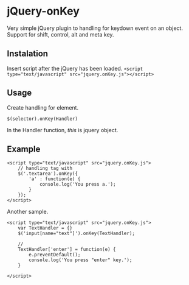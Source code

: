 jQuery-onKey
=======

Very simple jQuery plugin to handling for keydown event on an object.
Support for shift, control, alt and meta key.


Instalation
-----------
Insert script after the jQuery has been loaded.
`<script type="text/javascript" src="jquery.onKey.js"></script>`


Usage
-----
Create handling for element.

`$(selector).onKey(Handler)`

In the Handler function, *this* is jquery object.


Example
-------
```
<script type="text/javascript" src="jquery.onKey.js">
    // handling tag with 
    $('.textarea').onKey({
        'a' : function(e) {
            console.log('You press a.');
        }
    });
</script>
```

Another sample.
```
<script type="text/javascript" src="jquery.onKey.js">
    var TextHandler = {}
    $('input[name="text"]').onKey(TextHandler);
    
    // 
    TextHandler['enter'] = function(e) {
        e.preventDefault();
        console.log('You press "enter" key.');
    }
    
</script>

